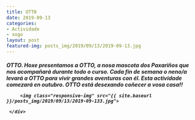 ```yaml
---
title: OTT0
date: 2019-09-13
categories:
- Actividade
- xogo
layout: post
featured-img: posts_img/2019/09/13/2019-09-13.jpg
---
```

 <h5 class="center header text_h2">
OTTO.
 <!--more-->
 Hoxe presentamos a OTTO, a nosa mascota dos Paxariños que nos acompañará durante todo o curso. Cada fin de semana o neno/a levará a OTTO para vivir grandes aventuras con él.
 Esta actividade comezará en outubro. 
 OTTO está desexando coñecer a vosa casa!!


<div class="row">
     <div class="col s12 m12">
	 
         <img class="responsive-img" src="{{ site.baseurl }}/posts_img/2019/09/13/2019-09-133.jpg">
		 
     </div>

	   
  
 
 
 

